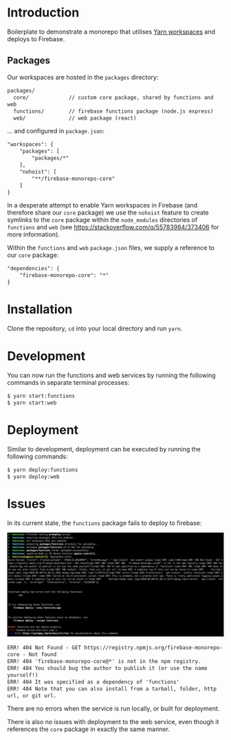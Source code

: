 # Introduction

Boilerplate to demonstrate a monorepo that utilises [Yarn workspaces](https://classic.yarnpkg.com/en/docs/workspaces/) and deploys to Firebase. 

## Packages

Our workspaces are hosted in the `packages` directory:

```
packages/           
  core/             // custom core package, shared by functions and web
  functions/        // firebase functions package (node.js express)
  web/              // web package (react)
```

... and configured in `package.json`:

```
"workspaces": {
    "packages": [
        "packages/*"
    ],
    "nohoist": [
        "**/firebase-monorepo-core"
    ]
}
```

In a desperate attempt to enable Yarn workspaces in Firebase (and therefore share our `core` package) we use the `nohoist` feature to create symlinks to the `core` package within the `node_modules` directories of `functions` and `web` (see https://stackoverflow.com/q/55783984/373406 for more information).

Within the `functions` and `web` `package.json` files, we supply a reference to our `core` package:

```
"dependencies": {
    "firebase-monorepo-core": "*"
}
```

# Installation

Clone the repository, `cd` into your local directory and run `yarn`.

# Development

You can now run the functions and web services by running the following commands in separate terminal processes:

```
$ yarn start:functions
$ yarn start:web
```

# Deployment

Similar to development, deployment can be executed by running the following commands:

```
$ yarn deploy:functions
$ yarn deploy:web
```

# Issues

In its current state, the `functions` package fails to deploy to firebase:

![Deployment error](docs/images/functions-deployment-error.png)

```
ERR! 404 Not Found - GET https://registry.npmjs.org/firebase-monorepo-core - Not found
ERR! 404 'firebase-monorepo-core@*' is not in the npm registry.
ERR! 404 You should bug the author to publish it (or use the name yourself!)
ERR! 404 It was specified as a dependency of 'functions'
ERR! 404 Note that you can also install from a tarball, folder, http url, or git url.
```

There are no errors when the service is run locally, or built for deployment.

There is also no issues with deployment to the web service, even though it references the `core` package in exactly the same manner.
